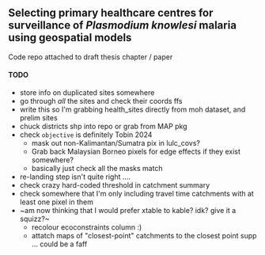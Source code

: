 ## Selecting primary healthcare centres for surveillance of *Plasmodium knowlesi* malaria using geospatial models

Code repo attached to draft thesis chapter / paper

#### TODO
  - store info on duplicated sites somewhere
  - go through *all* the sites and check their coords ffs
  - write this so I'm grabbing health_sites directly from moh dataset, and prelim sites
  - chuck districts shp into repo or grab from MAP pkg
  - check `objective` is definitely Tobin 2024
    - mask out non-Kalimantan/Sumatra pix in lulc_covs? 
    - Grab back Malaysian Borneo pixels for edge effects if they exist somewhere?
    - basically just check all the masks match
  - re-landing step isn't quite right ....
  - check crazy hard-coded threshold in catchment summary
  - check somewhere that I'm only including travel time catchments with at least one pixel in them
  - ~am now thinking that I would prefer xtable to kable? idk? give it a squizz?~
    - recolour ecoconstraints column :)
    - attatch maps of "closest-point" catchments to the closest point supp ... could be a faff